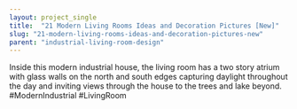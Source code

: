 ```yaml
---
layout: project_single
title:  "21 Modern Living Rooms Ideas and Decoration Pictures [New]"
slug: "21-modern-living-rooms-ideas-and-decoration-pictures-new"
parent: "industrial-living-room-design"
---
```

Inside this modern industrial house, the living room has a two story atrium with glass walls on the north and south edges capturing daylight throughout the day and inviting views through the house to the trees and lake beyond. #ModernIndustrial #LivingRoom